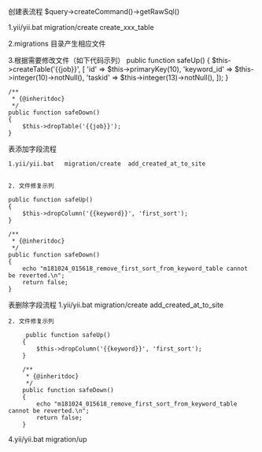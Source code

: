 创建表流程
$query->createCommand()->getRawSql()

1.yii/yii.bat   migration/create  create_xxx_table

2.migrations 目录产生相应文件



3.根据需要修改文件（如下代码示列）
    public function safeUp()
    {
        $this->createTable('{{job}}', [
            'id' => $this->primaryKey(10),
            'keyword_id' => $this->integer(10)->notNull(),
            'taskid' => $this->integer(13)->notNull(),
        ]);
    }


    /**
     * {@inheritdoc}
     */
    public function safeDown()
    {
        $this->dropTable('{{job}}');
    }





表添加字段流程

    1.yii/yii.bat   migration/create  add_created_at_to_site


    2. 文件修复示列

    public function safeUp()
    {
        $this->dropColumn('{{keyword}}', 'first_sort');
    }

    /**
     * {@inheritdoc}
     */
    public function safeDown()
    {
        echo "m181024_015618_remove_first_sort_from_keyword_table cannot be reverted.\n";
        return false;
    }


表删除字段流程
    1.yii/yii.bat   migration/create  add_created_at_to_site


    2. 文件修复示列

         public function safeUp()
        {
            $this->dropColumn('{{keyword}}', 'first_sort');
        }

        /**
         * {@inheritdoc}
         */
        public function safeDown()
        {
            echo "m181024_015618_remove_first_sort_from_keyword_table cannot be reverted.\n";
            return false;
        }


4.yii/yii.bat   migration/up